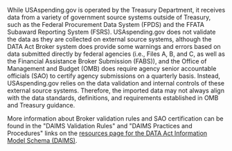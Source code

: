 While USAspending.gov is operated by the Treasury Department, it
receives data from a variety of government source systems outside of
Treasury, such as the Federal Procurement Data System (FPDS) and the
FFATA Subaward Reporting System (FSRS). USAspending.gov does not
validate the data as they are collected on external source systems,
although the DATA Act Broker system does provide some warnings and
errors based on data submitted directly by federal agencies (i.e.,
Files A, B, and C, as well as the Financial Assistance Broker
Submission (FABS)), and the Office of Management and Budget (OMB) does
require agency senior accountable officials (SAO) to certify agency
submissions on a quarterly basis. Instead, USAspending.gov relies on
the data validation and internal controls of these external source
systems. Therefore, the imported data may not always align with the
data standards, definitions, and requirements established in OMB and
Treasury guidance.

More information about Broker validation rules and SAO certification can be found in the "DAIMS Validation Rules" and "DAIMS Practices and Procedures" links on the [resources page for the DATA Act Information Model Schema (DAIMS)](https://fiscal.treasury.gov/data-transparency/resources.html).